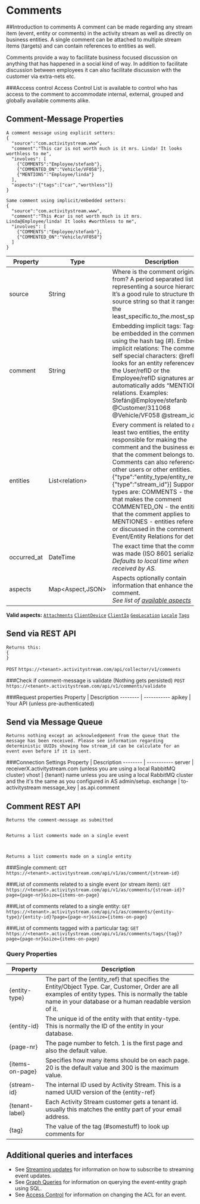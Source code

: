 # Comments
##Introduction to comments
A comment can be made regarding any stream item (event, entity or comments) in the activity stream as well as directly on business entities. A single comment can be attached to multiple stream items (targets) and can contain references to entities as well.

Comments provide a way to facilitate business focused discussion on anything that has happened in a social kind of way. In addition to facilitate discussion between employees it can also facilitate discussion with the customer via extra-nets etc.

###Access control
Access Control List is available to control who has access to the comment to accommodate internal, external, grouped and globally available comments alike.

## Comment-Message Properties
```shell
A comment message using explicit setters:
{
  "source":"com.activitystream.www",
  "comment":"This car is not worth much is it mrs. Linda! It looks worthless to me", 
  "involves": [
    {"COMMENTS":"Employee/stefanb"}, 
    {"COMMENTED_ON":"Vehicle/VF058"},
    {"MENTIONS":"Employee/linda"}
  ],
  "aspects":{"tags":["car","worthless"]}
}

Same comment using implicit/embedded setters: 
{
  "source":"com.activitystream.www",
  "comment":"This #car is not worth much is it mrs. Linda@Employee/linda! It looks #worthless to me", 
  "involves": [
    {"COMMENTS":"Employee/stefanb"},
    {"COMMENTED_ON":"Vehicle/VF058"}
  ]
}
```

Property | Type | Description
-------- | ---- | -----------
source | String | Where is the comment originated from? A period separated list representing a source hierarchy. It’s a good rule to structure the source string so that it ranges from the least_specific.to_the.most_specific.
comment | String | Embedding implicit tags: Tags can be embedded in the comment using the hash tag (#). Embedding implicit relations: The comment it self special characters: @refID looks for an entity referencewith the User/refID or the Employee/refID signatures and automatically adds  “MENTIONES” relations. Examples: Stefán@Employee/stefanb @Customer/311068 @Vehicle/VF058 @stream_id
entities | List\<relation\> | Every comment is related to at least two entities, the entity responsible for making the comment and the business entity that the comment belongs to. Comments can also reference other users or other entities. [ {"type":"entity_type/entity_ref"},   {"type":"stream_id"}] Supported types are: COMMENTS 		- the entity that makes the comment COMMENTED_ON 	- the entities that the comment applies to MENTIONES		- entities referenced or discussed in the comment See Event/Entity Relations for details.
occurred_at| DateTime | The exact time that the comment was made (ISO 8601 serialized).</br>*Defaults to local time when received by AS.*
aspects| Map\<Aspect,JSON\>| Aspects optionally contain information that enhance the comment.</br>*See list of [available aspects](#aspects)*

**Valid aspects:** [`Attachments`]() [`ClientDevice`]() [`ClientIp`]() [`GeoLocation`]() [`Locale`]() [`Tags`]()  

## Send via REST API
```shell
Returns this:
{
}
```
`POST` `https://<tenant>.activitystream.com/api/collector/v1/comments`

###Check if comment-message is validate (Nothing gets persisted)
`POST` `https://<tenant>.activitystream.com/api/v1/comments/validate`

###Request properties
Property | Description
-------- | -----------
apikey  | Your API (unless pre-authenticated)
   
## Send via Message Queue
```shell
Returns nothing except an acknowledgement from the queue that the message has been received. Please see information regarding deterministic UUIDs showing how stream_id can be calculate for an event even before if it is sent.   
```
###Connection Settings
Property | Description
-------- | -----------
server | receiverX.activitystream.com (unless you are using a local RabbitMQ cluster)
vhost | {tenant} name unless you are using a local RabbitMQ cluster and the it's the same as you configured in AS admin/setup.
exchange | to-activitystream
message_key | as.api.comment

## Comment REST API
```shell
Returns the comment-message as submitted


Returns a list comments made on a single event



Returns a list comments made on a single entity
```

###Single comment:
`GET` `https://<tenant>.activitystream.com/api/v1/as/comment/{stream-id}`

###List of comments related to a single event (or stream item):
`GET` `https://<tenant>.activitystream.com/api/v1/as/comments/{stream-id}?page={page-nr}&size={items-on-page}`

###List of comments related to a single entity:
`GET` `https://<tenant>.activitystream.com/api/v1/as/comments/{entity-type}/{entity-id}?page={page-nr}&size={items-on-page}`

###List of comments tagged with a particular tag:
`GET` `https://<tenant>.activitystream.com/api/v1/as/comments/tags/{tag}?page={page-nr}&size={items-on-page}`

### Query Properties
Property | Description
-------- | -----------
{entity-type} | The part of the {entity_ref} that specifies the Entity/Object Type. Car, Customer, Order are all examples of entity types. This is normally the table name in your database or a human readable version of it.
{entity-id} | The unique id of the entity with that entity-type. This is normally the ID of the entity in your database.
{page-nr} | The page number to fetch. 1 is the first page and also the default value.
{items-on-page} | Specifies how many items should be on each page. 20 is the default value and 300 is the maximum value.
{stream-id} | The internal ID used by Activity Stream. This is a named UUID version of the {entity-ref}
{tenant-label} | Each Activity Stream customer gets a tenant id. usually this matches the entity part of your email address.
{tag} | The value of the tag (#somestuff) to look up comments for

## Additional queries and interfaces
* See [Streaming updates]() for information on how to subscribe to streaming event updates.
* See [Graph Queries]() for information on querying the event-entity graph using SQL.
* See [Access Control]() for information on changing the ACL for an event.
